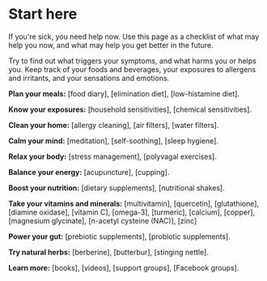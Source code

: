 # Start here

If you're sick, you need help now. Use this page as a checklist of what may help you now, and what may help you get better in the future.

Try to find out what triggers your symptoms, and what harms you or helps you. Keep track of your foods and beverages, your exposures to allergens and irritants, and your sensations and emotions.

**Plan your meals:**
[food diary],
[elimination diet],
[low-histamine diet].

**Know your exposures:**
[household sensitivities],
[chemical sensitivities].

**Clean your home:** 
[allergy cleaning], 
[air filters],
[water filters].

**Calm your mind:**
[meditation],
[self-soothing],
[sleep hygiene].

**Relax your body:**
[stress management],
[polyvagal exercises].

**Balance your energy:**
[acupuncture],
[cupping].

**Boost your nutrition:**
[dietary supplements],
[nutritional shakes].

**Take your vitamins and minerals:** 
[multivitamin],
[quercetin],
[glutathione],
[diamine oxidase],
[vitamin C],
[omega-3],
[turmeric],
[calcium],
[copper],
[magnesium glycinate],
[n-acetyl cysteine (NAC)],
[zinc]

**Power your gut:**
[prebiotic supplements],
[probiotic supplements].

**Try natural herbs:** 
[berberine],
[butterbur],
[stinging nettle].

**Learn more:** 
[books],
[videos],
[support groups],
[Facebook groups].
